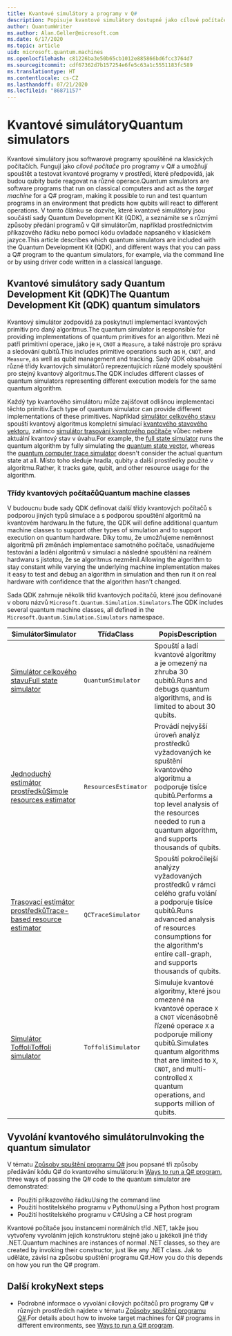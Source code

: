 ```yaml
---
title: Kvantové simulátory a programy v Q#
description: Popisuje kvantové simulátory dostupné jako cílové počítače pro programy v Q#.
author: QuantumWriter
ms.author: Alan.Geller@microsoft.com
ms.date: 6/17/2020
ms.topic: article
uid: microsoft.quantum.machines
ms.openlocfilehash: c81226ba3e50b65cb1012e885866bd6fcc3764d7
ms.sourcegitcommit: cdf67362d7b157254e6fe5c63a1c5551183fc589
ms.translationtype: HT
ms.contentlocale: cs-CZ
ms.lasthandoff: 07/21/2020
ms.locfileid: "86871157"
---
```

# <a name="quantum-simulators"></a><span data-ttu-id="720c9-103">Kvantové simulátory</span><span class="sxs-lookup"><span data-stu-id="720c9-103">Quantum simulators</span></span>

<span data-ttu-id="720c9-104">Kvantové simulátory jsou softwarové programy spouštěné na klasických počítačích. Fungují jako *cílové počítače* pro programy v Q# a umožňují spouštět a testovat kvantové programy v prostředí, které předpovídá, jak budou qubity bude reagovat na různé operace.</span><span class="sxs-lookup"><span data-stu-id="720c9-104">Quantum simulators are software programs that run on classical computers and act as the *target machine* for a Q# program, making it possible to run and test quantum programs in an environment that predicts how qubits will react to different operations.</span></span> <span data-ttu-id="720c9-105">V tomto článku se dozvíte, které kvantové simulátory jsou součástí sady Quantum Development Kit (QDK), a seznámíte se s různými způsoby předání programů v Q# simulátorům, například prostřednictvím příkazového řádku nebo pomocí kódu ovladače napsaného v klasickém jazyce.</span><span class="sxs-lookup"><span data-stu-id="720c9-105">This article describes which quantum simulators are included with the Quantum Development Kit (QDK), and different ways that you can pass a Q# program to the quantum simulators, for example, via the command line or by using driver code written in a classical language.</span></span>  



## <a name="the-quantum-development-kit-qdk-quantum-simulators"></a><span data-ttu-id="720c9-106">Kvantové simulátory sady Quantum Development Kit (QDK)</span><span class="sxs-lookup"><span data-stu-id="720c9-106">The Quantum Development Kit (QDK) quantum simulators</span></span>

<span data-ttu-id="720c9-107">Kvantový simulátor zodpovídá za poskytnutí implementací kvantových primitiv pro daný algoritmus.</span><span class="sxs-lookup"><span data-stu-id="720c9-107">The quantum simulator is responsible for providing implementations of quantum primitives for an algorithm.</span></span> <span data-ttu-id="720c9-108">Mezi ně patří primitivní operace, jako je `H`, `CNOT` a `Measure`, a také nástroje pro správu a sledování qubitů.</span><span class="sxs-lookup"><span data-stu-id="720c9-108">This includes primitive operations such as `H`, `CNOT`, and `Measure`, as well as qubit management and tracking.</span></span> <span data-ttu-id="720c9-109">Sady QDK obsahuje různé třídy kvantových simulátorů reprezentujících různé modely spouštění pro stejný kvantový algoritmus.</span><span class="sxs-lookup"><span data-stu-id="720c9-109">The QDK includes different classes of quantum simulators representing different execution models for the same quantum algorithm.</span></span> 


<span data-ttu-id="720c9-110">Každý typ kvantového simulátoru může zajišťovat odlišnou implementaci těchto primitiv.</span><span class="sxs-lookup"><span data-stu-id="720c9-110">Each type of quantum simulator can provide different implementations of these primitives.</span></span> <span data-ttu-id="720c9-111">Například [simulátor celkového stavu](xref:microsoft.quantum.machines.full-state-simulator) spouští kvantový algoritmus kompletní simulací [kvantového stavového vektoru](xref:microsoft.quantum.glossary#quantum-state), zatímco [simulátor trasování kvantového počítače](xref:microsoft.quantum.machines.qc-trace-simulator.intro) vůbec nebere aktuální kvantový stav v úvahu.</span><span class="sxs-lookup"><span data-stu-id="720c9-111">For example, the [full state simulator](xref:microsoft.quantum.machines.full-state-simulator) runs the quantum algorithm by fully simulating the [quantum state vector](xref:microsoft.quantum.glossary#quantum-state), whereas the [quantum computer trace simulator](xref:microsoft.quantum.machines.qc-trace-simulator.intro) doesn't consider the actual quantum state at all.</span></span> <span data-ttu-id="720c9-112">Místo toho sleduje hradla, qubity a další prostředky použité v algoritmu.</span><span class="sxs-lookup"><span data-stu-id="720c9-112">Rather, it tracks gate, qubit, and other resource usage for the algorithm.</span></span>

### <a name="quantum-machine-classes"></a><span data-ttu-id="720c9-113">Třídy kvantových počítačů</span><span class="sxs-lookup"><span data-stu-id="720c9-113">Quantum machine classes</span></span>

<span data-ttu-id="720c9-114">V budoucnu bude sady QDK definovat další třídy kvantových počítačů s podporou jiných typů simulace a s podporou spouštění algoritmů na kvantovém hardwaru.</span><span class="sxs-lookup"><span data-stu-id="720c9-114">In the future, the QDK will define additional quantum machine classes to support other types of simulation and to support execution on quantum hardware.</span></span> <span data-ttu-id="720c9-115">Díky tomu, že umožňujeme neměnnost algoritmů při změnách implementace samotného počítače, usnadňujeme testování a ladění algoritmů v simulaci a následné spouštění na reálném hardwaru s jistotou, že se algoritmus nezměnil.</span><span class="sxs-lookup"><span data-stu-id="720c9-115">Allowing the algorithm to stay constant while varying the underlying machine implementation makes it easy to test and debug an algorithm in simulation and then run it on real hardware with confidence that the algorithm hasn't changed.</span></span>

<span data-ttu-id="720c9-116">Sada QDK zahrnuje několik tříd kvantových počítačů, které jsou definované v oboru názvů `Microsoft.Quantum.Simulation.Simulators`.</span><span class="sxs-lookup"><span data-stu-id="720c9-116">The QDK includes several quantum machine classes, all defined in the `Microsoft.Quantum.Simulation.Simulators` namespace.</span></span>

|<span data-ttu-id="720c9-117">Simulátor</span><span class="sxs-lookup"><span data-stu-id="720c9-117">Simulator</span></span> |<span data-ttu-id="720c9-118">Třída</span><span class="sxs-lookup"><span data-stu-id="720c9-118">Class</span></span>|<span data-ttu-id="720c9-119">Popis</span><span class="sxs-lookup"><span data-stu-id="720c9-119">Description</span></span>|
|-----|------|---|
|[<span data-ttu-id="720c9-120">Simulátor celkového stavu</span><span class="sxs-lookup"><span data-stu-id="720c9-120">Full state simulator</span></span>](xref:microsoft.quantum.machines.full-state-simulator)| `QuantumSimulator` | <span data-ttu-id="720c9-121">Spouští a ladí kvantové algoritmy a je omezený na zhruba 30 qubitů.</span><span class="sxs-lookup"><span data-stu-id="720c9-121">Runs and debugs quantum algorithms, and is limited to about 30 qubits.</span></span> |
|[<span data-ttu-id="720c9-122">Jednoduchý estimátor prostředků</span><span class="sxs-lookup"><span data-stu-id="720c9-122">Simple resources estimator</span></span>](xref:microsoft.quantum.machines.resources-estimator)| `ResourcesEstimator` | <span data-ttu-id="720c9-123">Provádí nejvyšší úroveň analýz prostředků vyžadovaných ke spuštění kvantového algoritmu a podporuje tisíce qubitů.</span><span class="sxs-lookup"><span data-stu-id="720c9-123">Performs a top level analysis of the resources needed to run a quantum algorithm, and supports thousands of qubits.</span></span>|
|[<span data-ttu-id="720c9-124">Trasovací estimátor prostředků</span><span class="sxs-lookup"><span data-stu-id="720c9-124">Trace-based resource estimator</span></span>](xref:microsoft.quantum.machines.qc-trace-simulator.intro)|  `QCTraceSimulator` |<span data-ttu-id="720c9-125">Spouští pokročilejší analýzy vyžadovaných prostředků v rámci celého grafu volání a podporuje tisíce qubitů.</span><span class="sxs-lookup"><span data-stu-id="720c9-125">Runs advanced analysis of resources consumptions for the algorithm's entire call-graph, and supports thousands of qubits.</span></span>|
|[<span data-ttu-id="720c9-126">Simulátor Toffoli</span><span class="sxs-lookup"><span data-stu-id="720c9-126">Toffoli simulator</span></span>](xref:microsoft.quantum.machines.toffoli-simulator)| `ToffoliSimulator` |<span data-ttu-id="720c9-127">Simuluje kvantové algoritmy, které jsou omezené na kvantové operace `X` a `CNOT` vícenásobně řízené operace `X` a podporuje miliony qubitů.</span><span class="sxs-lookup"><span data-stu-id="720c9-127">Simulates quantum algorithms that are limited to `X`, `CNOT`, and multi-controlled `X` quantum operations, and supports million of qubits.</span></span> |

## <a name="invoking-the-quantum-simulator"></a><span data-ttu-id="720c9-128">Vyvolání kvantového simulátoru</span><span class="sxs-lookup"><span data-stu-id="720c9-128">Invoking the quantum simulator</span></span>

<span data-ttu-id="720c9-129">V tématu [Způsoby spuštění programu Q#](xref:microsoft.quantum.guide.host-programs) jsou popsané tři způsoby předávání kódu Q# do kvantového simulátoru:</span><span class="sxs-lookup"><span data-stu-id="720c9-129">In [Ways to run a Q# program](xref:microsoft.quantum.guide.host-programs), three ways of passing the Q# code to the quantum simulator are demonstrated:</span></span> 

* <span data-ttu-id="720c9-130">Použití příkazového řádku</span><span class="sxs-lookup"><span data-stu-id="720c9-130">Using the command line</span></span>
* <span data-ttu-id="720c9-131">Použití hostitelského programu v Pythonu</span><span class="sxs-lookup"><span data-stu-id="720c9-131">Using a Python host program</span></span>
* <span data-ttu-id="720c9-132">Použití hostitelského programu v C#</span><span class="sxs-lookup"><span data-stu-id="720c9-132">Using a C# host program</span></span>

<span data-ttu-id="720c9-133">Kvantové počítače jsou instancemi normálních tříd .NET, takže jsou vytvořeny vyvoláním jejich konstruktoru stejně jako u jakékoli jiné třídy .NET.</span><span class="sxs-lookup"><span data-stu-id="720c9-133">Quantum machines are instances of normal .NET classes, so they are created by invoking their constructor, just like any .NET class.</span></span> <span data-ttu-id="720c9-134">Jak to uděláte, závisí na způsobu spuštění programu Q#.</span><span class="sxs-lookup"><span data-stu-id="720c9-134">How you do this depends on how you run the Q# program.</span></span>

## <a name="next-steps"></a><span data-ttu-id="720c9-135">Další kroky</span><span class="sxs-lookup"><span data-stu-id="720c9-135">Next steps</span></span>

* <span data-ttu-id="720c9-136">Podrobné informace o vyvolání cílových počítačů pro programy Q# v různých prostředích najdete v tématu [Způsoby spuštění programu Q#](xref:microsoft.quantum.guide.host-programs).</span><span class="sxs-lookup"><span data-stu-id="720c9-136">For details about how to invoke target machines for Q# programs in different environments, see [Ways to run a Q# program](xref:microsoft.quantum.guide.host-programs).</span></span>

